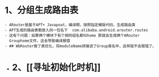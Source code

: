 # 1、分组生成路由表
	- ARouter是基于APT+ Javapoat，编译期，按照指定模版代码，生成路由类
	- APT生成的路由表都放入同一包名下  com.alibaba.android.arouter.routes
	- 这有个问题：如果俩个模块下有个相同组名都叫home 那就会生成俩个ARouter
	  Grouphome文件，这会导致编译报错
	- ## WbRouter做了类优化，将moduleName拼接进了Group类名中，这样就不会报错了。
- # 2、[[寻址初始化时机]]